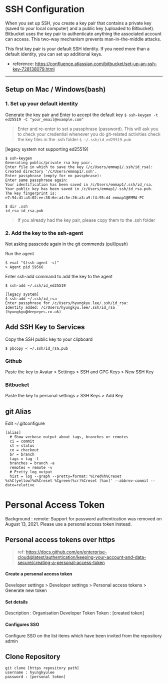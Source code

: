 # SSH Configuration
When you set up SSH, you create a key pair that contains a private key (saved to your local computer) and a public key (uploaded to Bitbucket). Bitbucket uses the key pair to authenticate anything the associated account can access. This two-way mechanism prevents man-in-the-middle attacks.

This first key pair is your default SSH identity. If you need more than a default identity, you can set up additional keys.

 * reference: https://confluence.atlassian.com/bitbucket/set-up-an-ssh-key-728138079.html 

***

## Setup on Mac / Windows(bash)
### 1. Set up your default identity

Generate the key pair and Enter to accept the default key
```$ ssh-keygen -t ed25519 -C "your_email@example.com"```
> Enter and re-enter to set a passphrase (password). This will ask you to check your credential whenever you do git-related activities
> check the key files in the .ssh folder ```$ ~/.ssh/id_ed25519.pub```

[legacy system not supporting ed25519]
```
$ ssh-keygen
Generating public/private rsa key pair.
Enter file in which to save the key (/c/Users/emmap1/.ssh/id_rsa):
Created directory '/c/Users/emmap1/.ssh'.
Enter passphrase (empty for no passphrase):
Enter same passphrase again:
Your identification has been saved in /c/Users/emmap1/.ssh/id_rsa.
Your public key has been saved in /c/Users/emmap1/.ssh/id_rsa.pub.
The key fingerprint is: e7:94:d1:a3:02:ee:38:6e:a4:5e:26:a3:a9:f4:95:d4 emmap1@EMMA-PC
```

```
$ dir .ssh
id_rsa id_rsa.pub
```
> If you already had the key pair, please copy them to the .ssh folder

### 2. Add the key to the ssh-agent
Not asking passcode again in the git commends (pull/push)

Run the agent
```
$ eval "$(ssh-agent -s)"
> Agent pid 59566
```

Enter ssh-add command to add the key to the agent
```
$ ssh-add ~/.ssh/id_ed25519

[legacy system]
$ ssh-add ~/.ssh/id_rsa
Enter passphrase for /c/Users/hyungkyu.lee/.ssh/id_rsa:
Identity added: /c/Users/hyungkyu.lee/.ssh/id_rsa (hyungkyu@deepeyes.co.uk)
```

## Add SSH Key to Services
Copy the SSH public key to your clipboard
```
$ pbcopy < ~/.ssh/id_rsa.pub
```

### Github
Paste the key to Avatar > Settings > SSH and GPG Keys > New SSH Key

### Bitbucket
Paste the key to personal settings > SSH Keys > Add Key


## git Alias
Edit ~/.gitconfigure
```
[alias]
  # Show verbose output about tags, branches or remotes
  ci = commit
  st = status
  co = checkout
  br = branch
  tags = tag -l
  branches = branch -a
  remotes = remote -v
  # Pretty log output
  hist = log --graph --pretty=format:'%Cred%h%Creset %s%C(yellow)%d%Creset %Cgreen(%cr)%Creset [%an]' --abbrev-commit --date=relative
```

# Personal Access Token
Background : remote: Support for password authentication was removed on August 13, 2021. Please use a personal access token instead.

## Personal access tokens over https
> ref: https://docs.github.com/en/enterprise-cloud@latest/authentication/keeping-your-account-and-data-secure/creating-a-personal-access-token

#### Create a personal access token
Developer settings > Developer settings > Personal access tokens > Generate new token 

#### Set details
Description : Organisation Developer Token
Token : [created token]

#### Configures SSO
Configure SSO on the list items which have been invited from the repository admin

## Clone Repository
```
git clone [https repository path]
username : hyungkyulee
password : [personal token]
```

